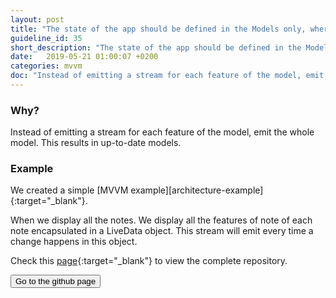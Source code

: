 ```yaml
---
layout: post
title: "The state of the app should be defined in the Models only, whereas Views and ViewModels should be stateless"
guideline_id: 35
short_description: "The state of the app should be defined in the Models only."
date:   2019-05-21 01:00:07 +0200
categories: mvvm
doc: "Instead of emitting a stream for each feature of the model, emit the whole model. This results in up-to-date models."
---
```


<h3>Why?</h3>
Instead of emitting a stream for each feature of the model, emit the whole model. This results in up-to-date models.

<h3>Example</h3>
We created a simple [MVVM example][architecture-example]{:target="_blank"}.

When we display all the notes. We display all the features of note of each note encapsulated 
in a LiveData object. This stream will emit every time a change happens in this object.

<script src="https://gist.github.com/Geertdepont/f052953dfaf8a19a8be395b55aaa5da5.js"></script>

Check this [page][architecture-example]{:target="_blank"} to view the complete repository.

<a href="https://github.com/Geertdepont/bachelor_thesis/tree/master/ArchitectureExamples" target="_blank"><button type="button" class="btn btn-primary btn-icon-right">Go to the github page</button></a>

[architecture-example]: https://github.com/Geertdepont/bachelor_thesis/tree/master/ArchitectureExamples